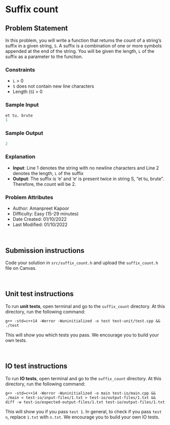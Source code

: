 # Suffix count 

## Problem Statement  
In this problem, you will write a function that returns the count of a string’s suffix in a given string, `S`. A suffix is a combination of one or more symbols appended at the end of the string. You will be given the length, `L` of the suffix as a parameter to the function.  

### Constraints
- `L` > 0
- `S` does not contain new line characters
- Length (`S`) > 0

### Sample Input 
```c++  
et tu, brute  
1
```

### Sample Output
```c++  
2 
```

### Explanation  
- **Input**: Line 1 denotes the string with no newline characters and Line 2 denotes the length, `L` of the suffix
- **Output**: The suffix is ‘e’ and ‘e’ is present twice in string S, “et tu, brute”. Therefore, the count will be 2. 

### Problem Attributes
- Author: Amanpreet Kapoor
- Difficulty: Easy (15-29 minutes)
- Date Created: 01/10/2022
- Last Modified: 01/10/2022

<br>

## Submission instructions

 Code your solution in `src/suffix_count.h` and upload the `suffix_count.h` file on Canvas.

<br>

## Unit test instructions

To run **unit tests**, open terminal and go to the `suffix_count` directory. At this directory, run the following command:  

`g++ -std=c++14 -Werror -Wuninitialized -o test test-unit/test.cpp && ./test`

This will show you which tests you pass. We encourage you to build your own tests.

<br>

## IO test instructions

To run **IO tests**, open terminal and go to the `suffix_count` directory. At this directory, run the following command:  

`g++ -std=c++14 -Werror -Wuninitialized -o main test-io/main.cpp && ./main < test-io/input-files/1.txt > test-io/output-files/1.txt && diff -w test-io/expected-output-files/1.txt test-io/output-files/1.txt`

This will show you if you pass `test 1`. In general, to check if you pass `test n`, replace `1.txt` with `n.txt`. We encourage you to build your own IO tests.


